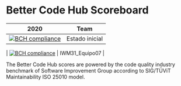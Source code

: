 # Better Code Hub Scoreboard



| 2020       | Team |          
| ------------- |:-------------:|
| [![BCH compliance](https://bettercodehub.com/edge/badge/ETSISI-EMS/trabajo3-aplicacion-agestion-codigo-inicial?branch=master&token=c1cf4e7fe470c1e0192b08fd43acb797d2386a2c)](https://bettercodehub.com/) | Estado inicial |

| [![BCH compliance](https://bettercodehub.com/edge/badge/ETSISI-EMS/trabajo3-aplicacion-agestion-codigo-inicial?branch=master&token=c1cf4e7fe470c1e0192b08fd43acb797d2386a2c)](https://bettercodehub.com/) | IWM31_Equipo07 |

The Better Code Hub scores are powered by the code quality industry benchmark of Software Improvement Group according to SIG/TÜViT Maintainability ISO 25010 model.
